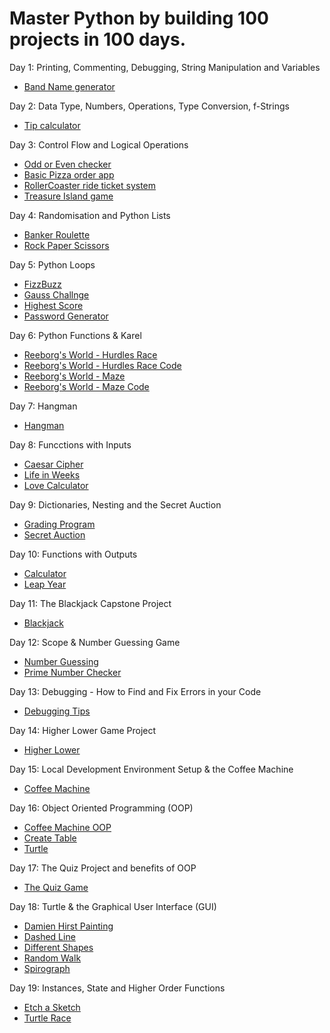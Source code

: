 # Master Python by building 100 projects in 100 days.

Day 1: Printing, Commenting, Debugging, String Manipulation and Variables

   - [Band Name generator](https://github.com/sirxmatt/python_bootcamp/blob/main/Day%2001/band_name_generator.py)

Day 2: Data Type, Numbers, Operations, Type Conversion, f-Strings

   - [Tip calculator](https://github.com/sirxmatt/python_bootcamp/blob/main/Day%2002/tip_calculator.py)

Day 3: Control Flow and Logical Operations

   - [Odd or Even checker](https://github.com/sirxmatt/python_bootcamp/blob/main/Day%2003/odd_or_even.py)
   - [Basic Pizza order app](https://github.com/sirxmatt/python_bootcamp/blob/main/Day%2003/pizza_store.py)
   - [RollerCoaster ride ticket system](https://github.com/sirxmatt/python_bootcamp/blob/main/Day%2003/roller_coaster_ticket.py)
   - [Treasure Island game](https://github.com/sirxmatt/python_bootcamp/blob/main/Day%2003/treasure_island.py)

Day 4: Randomisation and Python Lists

   - [Banker Roulette](https://github.com/sirxmatt/python_bootcamp/blob/main/Day%2004/banker_roulette.py)
   - [Rock Paper Scissors](https://github.com/sirxmatt/python_bootcamp/blob/main/Day%2004/rock_paper_scissors.py)

Day 5: Python Loops

   - [FizzBuzz](https://github.com/sirxmatt/python_bootcamp/blob/main/Day%2005/fizzbuzz.py)
   - [Gauss Challnge](https://github.com/sirxmatt/python_bootcamp/blob/main/Day%2005/gauss_challenge.py)
   - [Highest Score](https://github.com/sirxmatt/python_bootcamp/blob/main/Day%2005/highest_score.py)
   - [Password Generator](https://github.com/sirxmatt/python_bootcamp/blob/main/Day%2005/password_geneator.py)

Day 6: Python Functions & Karel
   
   - [Reeborg's World - Hurdles Race](https://reeborg.ca/reeborg.html?lang=en&mode=python&menu=worlds%2Fmenus%2Freeborg_intro_en.json&name=Hurdle%2004&url=worlds%2Ftutorial_en%2Fhurdle4.json)
   - [Reeborg's World - Hurdles Race Code](https://github.com/sirxmatt/python_bootcamp/blob/main/Day%2006/hurdles_race.py)
   - [Reeborg's World - Maze](https://reeborg.ca/reeborg.html?lang=en&mode=python&menu=worlds%2Fmenus%2Freeborg_intro_en.json&name=Maze&url=worlds%2Ftutorial_en%2Fmaze1.json)
   - [Reeborg's World - Maze Code](https://github.com/sirxmatt/python_bootcamp/blob/main/Day%2006/maze.py)

Day 7: Hangman

   - [Hangman](https://github.com/sirxmatt/python_bootcamp/blob/main/Day%2007/hangman.py)

Day 8: Funcctions with Inputs

   - [Caesar Cipher](https://github.com/sirxmatt/python_bootcamp/blob/main/Day%2008/ceasar_cipher.py)
   - [Life in Weeks](https://github.com/sirxmatt/python_bootcamp/blob/main/Day%2008/life_in_weeks.py)
   - [Love Calculator](https://github.com/sirxmatt/python_bootcamp/blob/main/Day%2008/love_calculator.py)

Day 9: Dictionaries, Nesting and the Secret Auction

   - [Grading Program](https://github.com/sirxmatt/python_bootcamp/blob/main/Day%2009/grading_program.py)
   - [Secret Auction](https://github.com/sirxmatt/python_bootcamp/blob/main/Day%2009/secret_auction.py)

Day 10: Functions with Outputs

   - [Calculator](https://github.com/sirxmatt/python_bootcamp/blob/main/Day%2010/calculator.py)
   - [Leap Year](https://github.com/sirxmatt/python_bootcamp/blob/main/Day%2010/leap_year.py)

Day 11: The Blackjack Capstone Project

   - [Blackjack](https://github.com/sirxmatt/python_bootcamp/blob/main/Day%2011/blackjack.py)

Day 12: Scope & Number Guessing Game

   - [Number Guessing](https://github.com/sirxmatt/python_bootcamp/blob/main/Day%2012/number_guessing_game.py)
   - [Prime Number Checker](https://github.com/sirxmatt/python_bootcamp/blob/main/Day%2012/prime_number_checker.py)

Day 13: Debugging - How to Find and Fix Errors in your Code

   - [Debugging Tips](https://github.com/sirxmatt/python_bootcamp/blob/main/Day%2013/debug_tips.md)

Day 14: Higher Lower Game Project

   - [Higher Lower](https://github.com/sirxmatt/python_bootcamp/blob/main/Day%2014/higher_lower.py)

Day 15: Local Development Environment Setup & the Coffee Machine

   - [Coffee Machine](https://github.com/sirxmatt/python_bootcamp/blob/main/Day%2015/coffee_machine.py)

Day 16: Object Oriented Programming (OOP)

   - [Coffee Machine OOP](https://github.com/sirxmatt/python_bootcamp/blob/main/Day%2016/coffee_machine/main.py)
   - [Create Table](https://github.com/sirxmatt/python_bootcamp/blob/main/Day%2016/create_table.py)
   - [Turtle](https://github.com/sirxmatt/python_bootcamp/blob/main/Day%2016/timmy_turtle.py)

Day 17: The Quiz Project and benefits of OOP

   - [The Quiz Game](https://github.com/sirxmatt/python_bootcamp/blob/main/Day%2017/main.py)

Day 18: Turtle & the Graphical User Interface (GUI)

   - [Damien Hirst Painting](https://github.com/sirxmatt/python_bootcamp/blob/main/Day%2018/damien_hirst_painting.py)
   - [Dashed Line](https://github.com/sirxmatt/python_bootcamp/blob/main/Day%2018/dashed_line.py)
   - [Different Shapes](https://github.com/sirxmatt/python_bootcamp/blob/main/Day%2018/different_shapes.py)
   - [Random Walk](https://github.com/sirxmatt/python_bootcamp/blob/main/Day%2018/random_walk.py)
   - [Spirograph](https://github.com/sirxmatt/python_bootcamp/blob/main/Day%2018/spirograph.py)

Day 19: Instances, State and Higher Order Functions

   - [Etch a Sketch](https://github.com/sirxmatt/python_bootcamp/blob/main/Day%2019/etch_a_sketch.py)
   - [Turtle Race](https://github.com/sirxmatt/python_bootcamp/blob/main/Day%2019/turtle_race.py)

